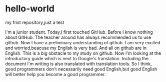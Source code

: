 # hello-world
my frist repository,just a test

I'm a junior student.
Today,I first touched GitHub.
Before I know nothing about GitHub.
The teacher around has always recommended us to use github.
Now I have a preliminary understanding of github.
I am very excited and worried,beacuse my English is very bad.
And all on github are in English.
This is a big obstacle to my study on github.
Now I'm looking at the introductory guide which is next to Google's translation.
Including the document I'm writing is also translated with translation tools.
So I think, good programmers don't necessarily need good English,but good English will better help you become a good programmer.

